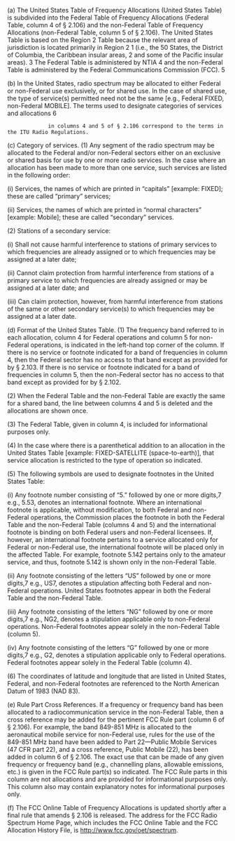 (a) The United States Table of Frequency Allocations (United States Table) is subdivided into the Federal Table of Frequency Allocations (Federal Table, column 4 of § 2.106) and the non-Federal Table of Frequency Allocations (non-Federal Table, column 5 of § 2.106). The United States Table is based on the Region 2 Table because the relevant area of jurisdiction is located primarily in Region 2 1
                 (i.e., the 50 States, the District of Columbia, the Caribbean insular areas, 2
                 and some of the Pacific insular areas). 3
                 The Federal Table is administered by NTIA 4
                 and the non-Federal Table is administered by the Federal Communications Commission (FCC). 5
                
              

(b) In the United States, radio spectrum may be allocated to either Federal or non-Federal use exclusively, or for shared use. In the case of shared use, the type of service(s) permitted need not be the same [e.g., Federal FIXED, non-Federal MOBILE]. The terms used to designate categories of services and allocations 6

                 in columns 4 and 5 of § 2.106 correspond to the terms in the ITU Radio Regulations.

(c) Category of services. (1) Any segment of the radio spectrum may be allocated to the Federal and/or non-Federal sectors either on an exclusive or shared basis for use by one or more radio services. In the case where an allocation has been made to more than one service, such services are listed in the following order:

(i) Services, the names of which are printed in “capitals” [example: FIXED]; these are called “primary” services;

(ii) Services, the names of which are printed in “normal characters” [example: Mobile]; these are called “secondary” services.

(2) Stations of a secondary service:

(i) Shall not cause harmful interference to stations of primary services to which frequencies are already assigned or to which frequencies may be assigned at a later date;

(ii) Cannot claim protection from harmful interference from stations of a primary service to which frequencies are already assigned or may be assigned at a later date; and

(iii) Can claim protection, however, from harmful interference from stations of the same or other secondary service(s) to which frequencies may be assigned at a later date.

(d) Format of the United States Table. (1) The frequency band referred to in each allocation, column 4 for Federal operations and column 5 for non-Federal operations, is indicated in the left-hand top corner of the column. If there is no service or footnote indicated for a band of frequencies in column 4, then the Federal sector has no access to that band except as provided for by § 2.103. If there is no service or footnote indicated for a band of frequencies in column 5, then the non-Federal sector has no access to that band except as provided for by § 2.102.

(2) When the Federal Table and the non-Federal Table are exactly the same for a shared band, the line between columns 4 and 5 is deleted and the allocations are shown once.

(3) The Federal Table, given in column 4, is included for informational purposes only.

(4) In the case where there is a parenthetical addition to an allocation in the United States Table [example: FIXED-SATELLITE (space-to-earth)], that service allocation is restricted to the type of operation so indicated.
              

(5) The following symbols are used to designate footnotes in the United States Table:

(i) Any footnote number consisting of “5.” followed by one or more digits,7
                 e.g., 5.53, denotes an international footnote. Where an international footnote is applicable, without modification, to both Federal and non-Federal operations, the Commission places the footnote in both the Federal Table and the non-Federal Table (columns 4 and 5) and the international footnote is binding on both Federal users and non-Federal licensees. If, however, an international footnote pertains to a service allocated only for Federal or non-Federal use, the international footnote will be placed only in the affected Table. For example, footnote 5.142 pertains only to the amateur service, and thus, footnote 5.142 is shown only in the non-Federal Table.

(ii) Any footnote consisting of the letters “US” followed by one or more digits,7 e.g., US7, denotes a stipulation affecting both Federal and non-Federal operations. United States footnotes appear in both the Federal Table and the non-Federal Table.

(iii) Any footnote consisting of the letters “NG” followed by one or more digits,7 e.g., NG2, denotes a stipulation applicable only to non-Federal operations. Non-Federal footnotes appear solely in the non-Federal Table (column 5).

(iv) Any footnote consisting of the letters “G” followed by one or more digits,7 e.g., G2, denotes a stipulation applicable only to Federal operations. Federal footnotes appear solely in the Federal Table (column 4).

(6) The coordinates of latitude and longitude that are listed in United States, Federal, and non-Federal footnotes are referenced to the North American Datum of 1983 (NAD 83).

(e) Rule Part Cross References. If a frequency or frequency band has been allocated to a radiocommunication service in the non-Federal Table, then a cross reference may be added for the pertinent FCC Rule part (column 6 of § 2.106). For example, the band 849-851 MHz is allocated to the aeronautical mobile service for non-Federal use, rules for the use of the 849-851 MHz band have been added to Part 22—Public Mobile Services (47 CFR part 22), and a cross reference, Public Mobile (22), has been added in column 6 of § 2.106. The exact use that can be made of any given frequency or frequency band (e.g., channelling plans, allowable emissions, etc.) is given in the FCC Rule part(s) so indicated. The FCC Rule parts in this column are not allocations and are provided for informational purposes only. This column also may contain explanatory notes for informational purposes only.

(f) The FCC Online Table of Frequency Allocations is updated shortly after a final rule that amends § 2.106 is released. The address for the FCC Radio Spectrum Home Page, which includes the FCC Online Table and the FCC Allocation History File, is http://www.fcc.gov/oet/spectrum.

